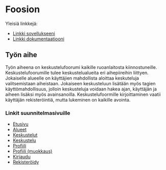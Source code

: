 # Foosion

Yleisiä linkkejä:

* [Linkki sovellukseeni](https://lleevi.users.cs.helsinki.fi/tsoha/)
* [Linkki dokumentaatiooni](https://github.com/leevilehtonen/Tsoha-Bootstrap/blob/master/doc/dokumentaatio.pdf)

## Työn aihe

Työn aiheena on keskustelufoorumi kaikille ruoanlaitosta kiinnostuneille. Keskustelufoorumille tulee keskustelualueita eri aihepiireihin liittyen. Jokaiselle alueelle on käyttäjien mahdollista aloittaa keskuteluja valitsemistaan aiheistaan. Jokaiseen keskusteluun lisätään myös tagien käyttömahdollisuus, jolloin keskusteluja voidaan hakea ajan, käyttäjän ja aiheen lisäksi myös avainsanoilla. Keskustelufoormille kirjoittaminen vaatii käyttäjän rekisteröintiä, mutta lukeminen on kaikille avointa.

### Linkit suunnitelmasivuille

- [Etusivu](https://lleevi.users.cs.helsinki.fi/tsoha/)
- [Alueet](https://lleevi.users.cs.helsinki.fi/tsoha/discussions)
- [Keskustelut](https://lleevi.users.cs.helsinki.fi/tsoha/topics)
- [Keskustelu](https://lleevi.users.cs.helsinki.fi/tsoha/topics/1)
- [Profiili](https://lleevi.users.cs.helsinki.fi/tsoha/profile/1)
- [Profiili (muokkaus)](https://lleevi.users.cs.helsinki.fi/tsoha/profile/1/edit)
- [Kirjaudu](https://lleevi.users.cs.helsinki.fi/tsoha/login)
- [Rekisteröidy](https://lleevi.users.cs.helsinki.fi/tsoha/signup)
